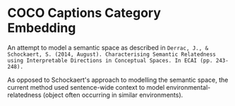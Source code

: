 # COCO Captions Category Embedding

An attempt to model a semantic space as described in ```Derrac, J., & Schockaert, S. (2014, August). Characterising Semantic Relatedness using Interpretable Directions in Conceptual Spaces. In ECAI (pp. 243-248).```

As opposed to Schockaert's approach to modelling the semantic space, the current method used sentence-wide context to model environmental-relatedness (object often occurring in similar environments). 
